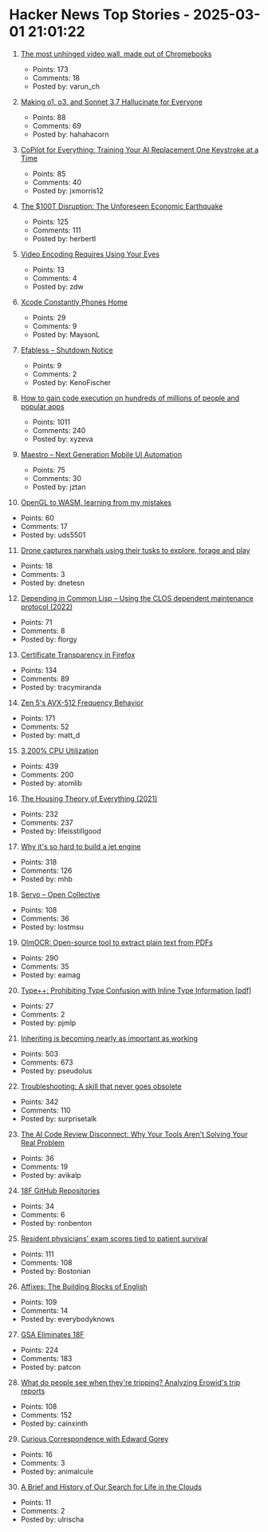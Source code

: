 # Hacker News Top Stories - 2025-03-01 21:01:22

1. [The most unhinged video wall, made out of Chromebooks](https://varun.ch/posts/videowall/)
   - Points: 173
   - Comments: 18
   - Posted by: varun_ch

2. [Making o1, o3, and Sonnet 3.7 Hallucinate for Everyone](https://bengarcia.dev/making-o1-o3-and-sonnet-3-7-hallucinate-for-everyone)
   - Points: 88
   - Comments: 69
   - Posted by: hahahacorn

3. [CoPilot for Everything: Training Your AI Replacement One Keystroke at a Time](https://substack.com/home/post/p-158101095)
   - Points: 85
   - Comments: 40
   - Posted by: jxmorris12

4. [The $100T Disruption: The Unforeseen Economic Earthquake](https://wildfirelabs.substack.com/p/the-100-trillion-disruption-the-unforeseen)
   - Points: 125
   - Comments: 111
   - Posted by: herbertl

5. [Video Encoding Requires Using Your Eyes](https://redvice.org/2025/encoding-requires-eyes/)
   - Points: 13
   - Comments: 4
   - Posted by: zdw

6. [Xcode Constantly Phones Home](https://lapcatsoftware.com/articles/2025/2/5.html?__readwiseLocation=)
   - Points: 29
   - Comments: 9
   - Posted by: MaysonL

7. [Efabless – Shutdown Notice](https://efabless.com/notice)
   - Points: 9
   - Comments: 2
   - Posted by: KenoFischer

8. [How to gain code execution on hundreds of millions of people and popular apps](https://kibty.town/blog/todesktop/)
   - Points: 1011
   - Comments: 240
   - Posted by: xyzeva

9. [Maestro – Next Generation Mobile UI Automation](https://github.com/mobile-dev-inc/Maestro)
   - Points: 75
   - Comments: 30
   - Posted by: jztan

10. [OpenGL to WASM, learning from my mistakes](https://uds5501.github.io/mindpalace/2025/03/01/opengl-webgl-porting.html)
   - Points: 60
   - Comments: 17
   - Posted by: uds5501

11. [Drone captures narwhals using their tusks to explore, forage and play](https://phys.org/news/2025-02-drone-captures-narwhals-tusks-explore.html)
   - Points: 18
   - Comments: 3
   - Posted by: dnetesn

12. [Depending in Common Lisp – Using the CLOS dependent maintenance protocol (2022)](https://stevelosh.com/blog/2022/08/depending-in-common-lisp/)
   - Points: 71
   - Comments: 8
   - Posted by: florgy

13. [Certificate Transparency in Firefox](https://blog.transparency.dev/ct-in-firefox)
   - Points: 134
   - Comments: 89
   - Posted by: tracymiranda

14. [Zen 5's AVX-512 Frequency Behavior](https://chipsandcheese.com/p/zen-5s-avx-512-frequency-behavior)
   - Points: 171
   - Comments: 52
   - Posted by: matt_d

15. [3,200% CPU Utilization](https://josephmate.github.io/2025-02-26-3200p-cpu-util/)
   - Points: 439
   - Comments: 200
   - Posted by: atomlib

16. [The Housing Theory of Everything (2021)](https://worksinprogress.co/issue/the-housing-theory-of-everything/)
   - Points: 232
   - Comments: 237
   - Posted by: lifeisstillgood

17. [Why it's so hard to build a jet engine](https://www.construction-physics.com/p/why-its-so-hard-to-build-a-jet-engine)
   - Points: 318
   - Comments: 126
   - Posted by: mhb

18. [Servo – Open Collective](https://github.com/sponsors/servo)
   - Points: 108
   - Comments: 36
   - Posted by: lostmsu

19. [OlmOCR: Open-source tool to extract plain text from PDFs](https://olmocr.allenai.org/)
   - Points: 290
   - Comments: 35
   - Posted by: eamag

20. [Type++: Prohibiting Type Confusion with Inline Type Information [pdf]](https://www.ndss-symposium.org/wp-content/uploads/2025-53-paper.pdf)
   - Points: 27
   - Comments: 2
   - Posted by: pjmlp

21. [Inheriting is becoming nearly as important as working](https://www.economist.com/leaders/2025/02/27/inheriting-is-becoming-nearly-as-important-as-working)
   - Points: 503
   - Comments: 673
   - Posted by: pseudolus

22. [Troubleshooting: A skill that never goes obsolete](https://www.autodidacts.io/troubleshooting/)
   - Points: 342
   - Comments: 110
   - Posted by: surprisetalk

23. [The AI Code Review Disconnect: Why Your Tools Aren't Solving Your Real Problem](https://avikalpg.github.io/blog/articles/20250301_ai_code_reviews_vs_code_review_interfaces.html)
   - Points: 36
   - Comments: 19
   - Posted by: avikalp

24. [18F GitHub Repositories](https://github.com/18f)
   - Points: 34
   - Comments: 6
   - Posted by: ronbenton

25. [Resident physicians' exam scores tied to patient survival](https://hms.harvard.edu/news/resident-physicians-exam-scores-tied-patient-survival)
   - Points: 111
   - Comments: 108
   - Posted by: Bostonian

26. [Affixes: The Building Blocks of English](https://www.affixes.org/index.html)
   - Points: 109
   - Comments: 14
   - Posted by: everybodyknows

27. [GSA Eliminates 18F](https://www.nextgov.com/people/2025/03/gsa-eliminates-18f/403400/)
   - Points: 224
   - Comments: 183
   - Posted by: patcon

28. [What do people see when they're tripping? Analyzing Erowid's trip reports](https://themicrodose.substack.com/p/what-do-people-see-when-theyre-tripping)
   - Points: 108
   - Comments: 152
   - Posted by: cainxinth

29. [Curious Correspondence with Edward Gorey](https://www.tcj.com/the-curious-correspondence/)
   - Points: 16
   - Comments: 3
   - Posted by: animalcule

30. [A Brief and History of Our Search for Life in the Clouds](https://www.smithsonianmag.com/science-nature/a-brief-and-amazing-history-of-our-search-for-life-in-the-clouds-180985981/)
   - Points: 11
   - Comments: 2
   - Posted by: ulrischa

